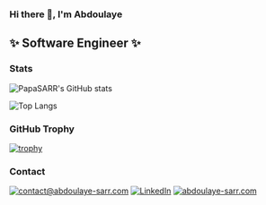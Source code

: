 ### Hi there 👋, I'm Abdoulaye
## ✨ Software Engineer ✨

### Stats
![PapaSARR's GitHub stats](https://github-readme-stats-sigma-five.vercel.app/api?username=PapaSARR&hide=prs,contribs,issues&count_private=true&theme=dark)  

![Top Langs](https://github-readme-stats-sigma-five.vercel.app/api/top-langs/?username=PapaSARR&show_icons=1&count_private=true&hide_border=1&theme=dark&layout=compact)

### GitHub Trophy

[![trophy](https://github-profile-trophy.vercel.app/?username=PapaSARR&theme=darkhub&hide=prs,contribs,issues)](https://github.com/ryo-ma/github-profile-trophy)

### Contact

[![contact@abdoulaye-sarr.com](https://img.shields.io/badge/contact@abdoulaye--sarr.com-%231DA1F2.svg?&style=flat-square&logo=mail.ru&logoColor=white)](mailto:contact@abdoulaye-sarr.com) 
[![LinkedIn](https://img.shields.io/badge/LinkedIn-%230077B5.svg?&style=flat-square&logo=linkedin&logoColor=white)](https://www.linkedin.com/in/abdoulaye-sarr-187916133/)
[![abdoulaye-sarr.com](https://img.shields.io/badge/abdoulaye--sarr.com-%23337AB7.svg?&style=flat-square&logo=google-chrome&logoColor=white)](https://abdoulaye-sarr.com) 

